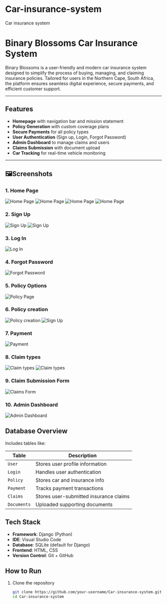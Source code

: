 # Car-insurance-system
Car insurance system

# Binary Blossoms Car Insurance System 

Binary Blossoms is a user-friendly and modern car insurance system designed to simplify the process of buying, managing, and claiming insurance policies. Tailored for users in the Northern Cape, South Africa, the platform ensures seamless digital experience, secure payments, and efficient customer support.

---

##  Features

-  **Homepage** with navigation bar and mission statement
-  **Policy Generation** with custom coverage plans
-  **Secure Payments** for all policy types
- **User Authentication** (Sign up, Login, Forgot Password)
-  **Admin Dashboard** to manage claims and users
-  **Claims Submission** with document upload
- **Car Tracking** for real-time vehicle monitoring

---

## 🖼Screenshots

### 1. Home Page
![Home Page](Screenshots/home.png)
![Home Page](Sceenshots/ho.png)
![Home Page](Sceenshots/ho2.png)
![Home Page](Sceenshots/ho3.png)

### 2. Sign Up
![Sign Up](Sceenshots/signup.png)
![Sign Up](Sceenshots/sign.png)

### 3. Log In
![Log In](Sceenshots/Login.png)

### 4. Forgot Password
![Forgot Password](Sceenshots/forgot.png)

### 5. Policy Options
![Policy Page](Screenshots/options.png)

### 6. Policy creation
![Policy creation](Sceenshots/policy.png)
![Sign Up](Sceenshots/sign.png)

### 7. Payment
![Payment](Sceenshots/payment.png)

### 8. Claim types
![Claim types](Sceenshots/types.png)
![Claim types](Sceenshots/type2.png)

### 9. Claim Submission Form
![Claims Form](Screenshots/claim.png)

### 10. Admin Dashboard
![Admin Dashboard](Screenshots/admin-dashboard.png)

## Database Overview

Includes tables like:

| Table       | Description                         |
|-------------|-------------------------------------|
| `User`      | Stores user profile information     |
| `Login`     | Handles user authentication         |
| `Policy`    | Stores car and insurance info       |
| `Payment`   | Tracks payment transactions         |
| `Claims`    | Stores user-submitted insurance claims |
| `Documents` | Uploaded supporting documents       |


##  Tech Stack

- **Framework**: Django (Python)
- **IDE**: Visual Studio Code
- **Database**: SQLite (default for Django)
- **Frontend**: HTML, CSS 
- **Version Control**: Git + GitHub

## How to Run

1. Clone the repository  
   ```bash
   git clone https://github.com/your-username/Car-insurance-system.git
   cd Car-insurance-system

